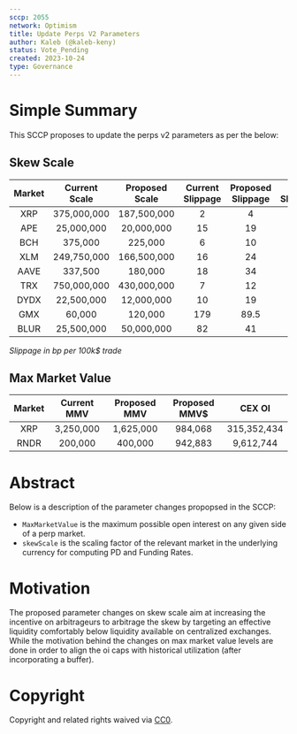 ```yaml
---
sccp: 2055
network: Optimism
title: Update Perps V2 Parameters
author: Kaleb (@kaleb-keny)
status: Vote_Pending
created: 2023-10-24
type: Governance
---
```


# Simple Summary

This SCCP proposes to update the perps v2 parameters as per the below:

## Skew Scale

| **Market** | **Current Scale** | **Proposed Scale** | **Current Slippage** | **Proposed Slippage** | **Cex Slippage** |
|:----------:|:-----------------:|:------------------:|:--------------------:|:---------------------:|:----------------:|
|     XRP    |    375,000,000    |     187,500,000    |           2          |           4           |         2        |
|     APE    |     25,000,000    |     20,000,000     |          15          |           19          |         9        |
|     BCH    |      375,000      |       225,000      |           6          |           10          |         5        |
|     XLM    |    249,750,000    |     166,500,000    |          16          |           24          |        12        |
|    AAVE    |      337,500      |       180,000      |          18          |           34          |        16        |
|     TRX    |    750,000,000    |     430,000,000    |           7          |           12          |         6        |
|    DYDX    |     22,500,000    |     12,000,000     |          10          |           19          |        12        |
|     GMX    |       60,000      |      120,000       |          179         |          89.5         |        20        |
|    BLUR    |     25,500,000    |     50,000,000     |          82          |           41          |        10        |

*Slippage in bp per 100k$ trade*

## Max Market Value

| **Market** | **Current MMV** | **Proposed MMV** | **Proposed MMV$** |  **CEX OI** |
|:----------:|:---------------:|:----------------:|:-----------------:|:-----------:|
|     XRP    |    3,250,000    |     1,625,000    |      984,068      | 315,352,434 |
|    RNDR    |     200,000     |      400,000     |      942,883      |  9,612,744  |

# Abstract

Below is a description of the parameter changes propopsed in the SCCP:
- `MaxMarketValue` is the maximum possible open interest on any given side of a perp market.
- `skewScale` is the scaling factor of the relevant market in the underlying currency for computing PD and Funding Rates.

# Motivation

The proposed parameter changes on skew scale aim at increasing the incentive on arbitrageurs to arbitrage the skew by targeting an effective liquidity comfortably below liquidity available on centralized exchanges. While the motivation behind the changes on max market value levels are done in order to align the oi caps with historical utilization (after incorporating a buffer). 

# Copyright

Copyright and related rights waived via [CC0](https://creativecommons.org/publicdomain/zero/1.0/).


